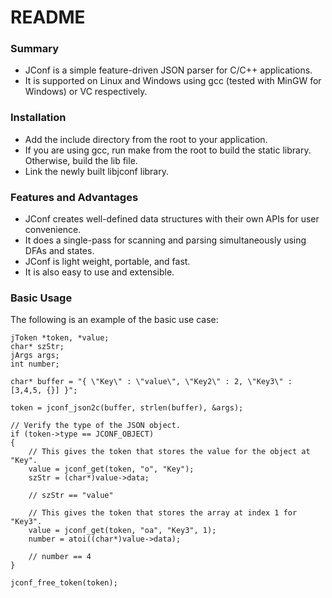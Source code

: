 # README #

### Summary ###

* JConf is a simple feature-driven JSON parser for C/C++ applications.
* It is supported on Linux and Windows using gcc (tested with MinGW for Windows) or VC respectively.

### Installation ###

* Add the include directory from the root to your application.
* If you are using gcc, run make from the root to build the static library. Otherwise, build the lib file.
* Link the newly built libjconf library.

### Features and Advantages ###

* JConf creates well-defined data structures with their own APIs for user convenience.
* It does a single-pass for scanning and parsing simultaneously using DFAs and states.
* JConf is light weight, portable, and fast.
* It is also easy to use and extensible.

### Basic Usage ###

The following is an example of the basic use case:

    jToken *token, *value;
    char* szStr;
    jArgs args;
    int number;

    char* buffer = "{ \"Key\" : \"value\", \"Key2\" : 2, \"Key3\" : [3,4,5, {}] }";

    token = jconf_json2c(buffer, strlen(buffer), &args);
    
    // Verify the type of the JSON object.
    if (token->type == JCONF_OBJECT)
    {
        // This gives the token that stores the value for the object at "Key".
        value = jconf_get(token, "o", "Key");
        szStr = (char*)value->data;

        // szStr == "value"

        // This gives the token that stores the array at index 1 for "Key3".
        value = jconf_get(token, "oa", "Key3", 1);
        number = atoi((char*)value->data);

        // number == 4
    }

    jconf_free_token(token);